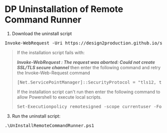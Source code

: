 # DP Uninstallation of Remote Command Runner

1. Download the uninstall script
<pre>
Invoke-WebRequest -Uri https://design2production.github.io/scoop-dev/UnInstallRemoteCommandRunner.ps1 -OutFile UnInstallRemoteCommandRunner.ps1
</pre>

> If the installation script fails with:
>
> ***Invoke-WebRequest : The request was aborted: Could not create SSL/TLS secure channel***
> then enter the following command and retry the Invoke-Web-Request command
> <pre>
> [Net.ServicePointManager]::SecurityProtocol = "tls12, tls11, tls"
> </pre>
> If the installation script can't run then enter the following command to allow Powershell to execute local scripts.
> <pre>
> Set-Executionpolicy remotesigned -scope currentuser -Force 
> </pre>

3. Run the uninstall script:
<pre>
.\UnInstallRemoteCommandRunner.ps1
</pre>
